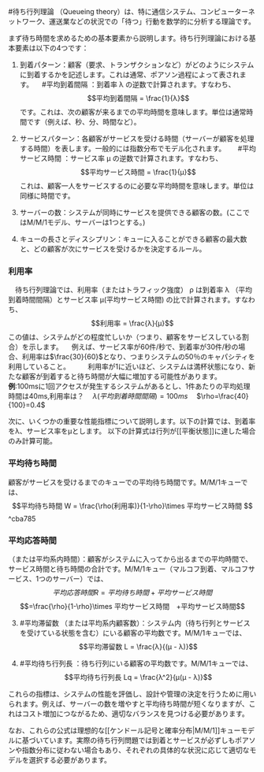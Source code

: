 
#待ち行列理論 （Queueing theory）は、特に通信システム、コンピューターネットワーク、運送業などの状況での「待つ」行動を数学的に分析する理論です。

まず待ち時間を求めるための基本要素から説明します。待ち行列理論における基本要素は以下の4つです：
1. 到着パターン：顧客（要求、トランザクションなど）がどのようにシステムに到着するかを記述します。これは通常、ポアソン過程によって表されます。
　#平均到着間隔 ：到着率 λ の逆数で計算されます。すなわち、$$平均到着間隔 = \frac{1}{λ}$$ です。これは、次の顧客が来るまでの平均時間を意味します。単位は通常時間です（例えば、秒、分、時間など）。

2. サービスパターン：各顧客がサービスを受ける時間（サーバーが顧客を処理する時間）を表します。一般的には指数分布でモデル化されます。　
　#平均サービス時間 ：サービス率 μ の逆数で計算されます。すなわち、$$平均サービス時間 = \frac{1}{μ}$$ これは、顧客一人をサービスするのに必要な平均時間を意味します。単位は同様に時間です。

3. サーバーの数：システムが同時にサービスを提供できる顧客の数。(ここではM/M/1モデル、サーバーは1つとする。)
4. キューの長さとディスシプリン：キューに入ることができる顧客の最大数と、どの顧客が次にサービスを受けるかを決定するルール。
　
### 利用率 
　待ち行列理論では、利用率（またはトラフィック強度） ρ は到着率 λ （平均到着時間間隔）とサービス率 μ(平均サービス時間) の比で計算されます。すなわち、$$利用率 = \frac{λ}{μ}$$ この値は、システムがどの程度忙しいか（つまり、顧客をサービスしている割合）を示します。
　例えば、サービス率が60件/秒で、到着率が30件/秒の場合、利用率は$\frac{30}{60}$となり、つまりシステムの50％のキャパシティを利用していること。
　
　利用率が1に近いほど、システムは満杯状態になり、新たな顧客が到着すると待ち時間が大幅に増加する可能性があります。
　
　**例**:100msに1回アクセスが発生するシステムがあるとし、1件あたりの平均処理時間は40ms,利用率は？
　$\lambda(平均到着時間間隔)=100ms$
　$\rho=\frac{40}{100}=0.4$


次に、いくつかの重要な性能指標について説明します。以下の計算では、到着率をλ、サービス率をμとします。
以下の計算式は行列が[[平衡状態]]に達した場合のみ計算可能。

### 平均待ち時間 
顧客がサービスを受けるまでのキューでの平均待ち時間です。M/M/1キューでは、$$平均待ち時間 W = \frac{\rho(利用率)}{1-\rho}\times 平均サービス時間 $$
^cba785
### 平均応答時間 
（または平均系内時間）：顧客がシステムに入ってから出るまでの平均時間で、サービス時間と待ち時間の合計です。M/M/1キュー（マルコフ到着、マルコフサービス、1つのサーバー）では、$$平均応答時間 R = 平均待ち時間+平均サービス時間$$ $$=\frac{\rho}{1-\rho}\times 平均サービス時間　+平均サービス時間$$

3. #平均滞留数 （または平均系内顧客数）：システム内（待ち行列とサービスを受けている状態を含む）にいる顧客の平均数です。M/M/1キューでは、$$平均滞留数 L = \frac{λ}{(μ - λ)}$$

4. #平均待ち行列長 ：待ち行列にいる顧客の平均数です。M/M/1キューでは、$$平均待ち行列長 Lq = \frac{λ^2}{μ(μ - λ)}$$

これらの指標は、システムの性能を評価し、設計や管理の決定を行うために用いられます。例えば、サーバーの数を増やすと平均待ち時間が短くなりますが、これはコスト増加につながるため、適切なバランスを見つける必要があります。

なお、これらの公式は理想的な[[ケンドール記号と確率分布|M/M/1]]キューモデルに基づいています。実際の待ち行列問題では到着とサービスが必ずしもポアソンや指数分布に従わない場合もあり、それぞれの具体的な状況に応じて適切なモデルを選択する必要があります。

